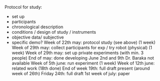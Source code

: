 Protocol for study: 
 - set up
 - participants
 - chronological description
 - conditions / design of study / instruments
 - objective data/ subjective
 - specific demo? 
Week of 22th may: protocol study (see above) (1 week)
Week of 29th may: collect participants for exp / try robot (physical) (1 week)
Week of 29th may: set up private experiments (with min. 3 people)
End of may: done developing
June 2nd and 9th Dr. Baraka not available
Week of 5th june: run experiment (1 week)
Week of 12th june: related work (18th done)
End of week 19th:  full draft 
present (around week of 26th)
Friday 24th: full draft
1st week of july: paper

